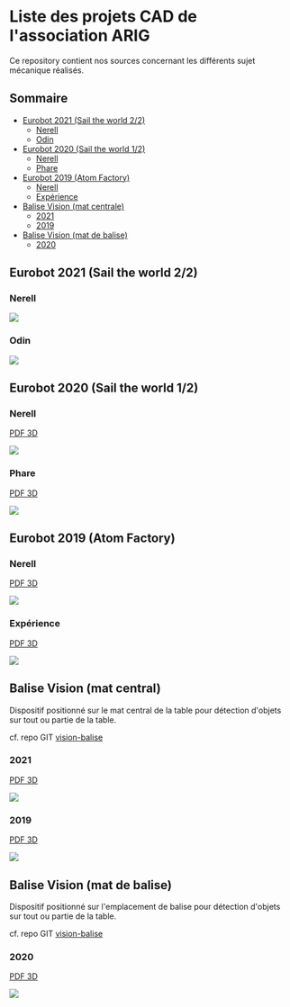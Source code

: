 # Liste des projets CAD de l'association ARIG

Ce repository contient nos sources concernant les différents sujet mécanique réalisés.

## Sommaire

<!-- toc -->

- [Eurobot 2021 (Sail the world 2/2)](#eurobot-2021-sail-the-world-22)
  * [Nerell](#nerell)
  * [Odin](#odin)
- [Eurobot 2020 (Sail the world 1/2)](#eurobot-2020-sail-the-world-12)
  * [Nerell](#nerell-1)
  * [Phare](#phare)
- [Eurobot 2019 (Atom Factory)](#eurobot-2019-atom-factory)
  * [Nerell](#nerell-2)
  * [Expérience](#experience)
- [Balise Vision (mat centrale)](#balise-vision-mat-centrale)
  * [2021](#2021)
  * [2019](#2019)
- [Balise Vision (mat de balise)](#balise-vision-mat-de-balise)
  * [2020](#2020)

<!-- tocstop -->

## Eurobot 2021 (Sail the world 2/2)

### Nerell

![](assets/2021-nerell.png)

### Odin

![](assets/2021-odin.png)


## Eurobot 2020 (Sail the world 1/2)

### Nerell

[PDF 3D](assets/2020_nerell.PDF)

![](assets/2020-nerell.png)

### Phare

[PDF 3D](assets/2020_phare.PDF)

![](assets/2020-phare.png)


## Eurobot 2019 (Atom Factory)

### Nerell

[PDF 3D](assets/2019_nerell.PDF)

![](assets/2019-nerell.png)

### Expérience

[PDF 3D](assets/2019_experience.PDF)

![](assets/2019-experience.png)


## Balise Vision (mat central)

Dispositif positionné sur le mat central de la table pour détection d'objets sur tout ou partie de la table.

cf. repo GIT [vision-balise](https://github.com/ARIG-Robotique/vision-balise)

### 2021

[PDF 3D](assets/2021_balise.PDF)

![](assets/2021-balise.png)

### 2019

[PDF 3D](assets/2019_balise.PDF)

![](assets/2019_vision_centrale.png)


## Balise Vision (mat de balise)

Dispositif positionné sur l'emplacement de balise pour détection d'objets sur tout ou partie de la table.

cf. repo GIT [vision-balise](https://github.com/ARIG-Robotique/vision-balise)

### 2020

[PDF 3D](assets/2020_balise.PDF)

![](assets/2020_vision_balise.png)

